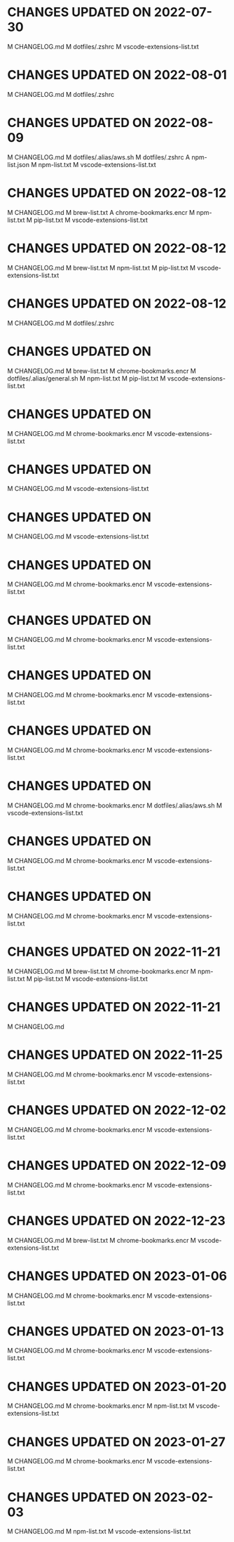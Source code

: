 # CHANGES UPDATED ON 2022-07-30
M  CHANGELOG.md
M  dotfiles/.zshrc
M  vscode-extensions-list.txt
# CHANGES UPDATED ON 2022-08-01
M  CHANGELOG.md
M  dotfiles/.zshrc
# CHANGES UPDATED ON 2022-08-09
M  CHANGELOG.md
M  dotfiles/.alias/aws.sh
M  dotfiles/.zshrc
A  npm-list.json
M  npm-list.txt
M  vscode-extensions-list.txt
# CHANGES UPDATED ON 2022-08-12
M  CHANGELOG.md
M  brew-list.txt
A  chrome-bookmarks.encr
M  npm-list.txt
M  pip-list.txt
M  vscode-extensions-list.txt
# CHANGES UPDATED ON 2022-08-12
M  CHANGELOG.md
M  brew-list.txt
M  npm-list.txt
M  pip-list.txt
M  vscode-extensions-list.txt
# CHANGES UPDATED ON 2022-08-12
M  CHANGELOG.md
M  dotfiles/.zshrc
# CHANGES UPDATED ON 
M  CHANGELOG.md
M  brew-list.txt
M  chrome-bookmarks.encr
M  dotfiles/.alias/general.sh
M  npm-list.txt
M  pip-list.txt
M  vscode-extensions-list.txt
# CHANGES UPDATED ON 
M  CHANGELOG.md
M  chrome-bookmarks.encr
M  vscode-extensions-list.txt
# CHANGES UPDATED ON 
M  CHANGELOG.md
M  vscode-extensions-list.txt
# CHANGES UPDATED ON 
M  CHANGELOG.md
M  vscode-extensions-list.txt
# CHANGES UPDATED ON 
M  CHANGELOG.md
M  chrome-bookmarks.encr
M  vscode-extensions-list.txt
# CHANGES UPDATED ON 
M  CHANGELOG.md
M  chrome-bookmarks.encr
M  vscode-extensions-list.txt
# CHANGES UPDATED ON 
M  CHANGELOG.md
M  chrome-bookmarks.encr
M  vscode-extensions-list.txt
# CHANGES UPDATED ON 
M  CHANGELOG.md
M  chrome-bookmarks.encr
M  vscode-extensions-list.txt
# CHANGES UPDATED ON 
M  CHANGELOG.md
M  chrome-bookmarks.encr
M  dotfiles/.alias/aws.sh
M  vscode-extensions-list.txt
# CHANGES UPDATED ON 
M  CHANGELOG.md
M  chrome-bookmarks.encr
M  vscode-extensions-list.txt
# CHANGES UPDATED ON 
M  CHANGELOG.md
M  chrome-bookmarks.encr
M  vscode-extensions-list.txt
# CHANGES UPDATED ON 2022-11-21
M  CHANGELOG.md
M  brew-list.txt
M  chrome-bookmarks.encr
M  npm-list.txt
M  pip-list.txt
M  vscode-extensions-list.txt
# CHANGES UPDATED ON 2022-11-21
M  CHANGELOG.md
# CHANGES UPDATED ON 2022-11-25
M  CHANGELOG.md
M  chrome-bookmarks.encr
M  vscode-extensions-list.txt
# CHANGES UPDATED ON 2022-12-02
M  CHANGELOG.md
M  chrome-bookmarks.encr
M  vscode-extensions-list.txt
# CHANGES UPDATED ON 2022-12-09
M  CHANGELOG.md
M  chrome-bookmarks.encr
M  vscode-extensions-list.txt
# CHANGES UPDATED ON 2022-12-23
M  CHANGELOG.md
M  brew-list.txt
M  chrome-bookmarks.encr
M  vscode-extensions-list.txt
# CHANGES UPDATED ON 2023-01-06
M  CHANGELOG.md
M  chrome-bookmarks.encr
M  vscode-extensions-list.txt
# CHANGES UPDATED ON 2023-01-13
M  CHANGELOG.md
M  chrome-bookmarks.encr
M  vscode-extensions-list.txt
# CHANGES UPDATED ON 2023-01-20
M  CHANGELOG.md
M  chrome-bookmarks.encr
M  npm-list.txt
M  vscode-extensions-list.txt
# CHANGES UPDATED ON 2023-01-27
M  CHANGELOG.md
M  chrome-bookmarks.encr
M  vscode-extensions-list.txt
# CHANGES UPDATED ON 2023-02-03
M  CHANGELOG.md
M  npm-list.txt
M  vscode-extensions-list.txt
